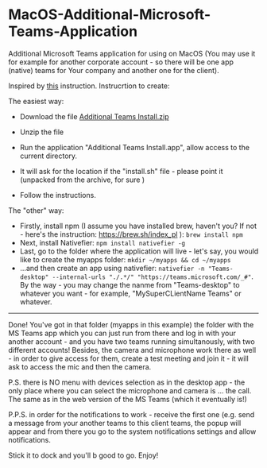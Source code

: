 # MacOS-Additional-Microsoft-Teams-Application

Additional Microsoft Teams application for using on MacOS (You may use it for example for another corporate account - so there will be one app (native) teams for Your company and another one for the client).

Inspired by [this](https://github.com/tavikukko/teams-desktop) instruction.
Instrucrtion to create:

The easiest way:
	
* Download the file [Additional Teams Install.zip](https://github.com/WindyWanderer/MacOS-Additional-Microsoft-Teams-Application/blob/be8eb293e4a65256401220e0cffed5ebe1be6011/Additional%20Teams%20Install.zip)
	
* Unzip the file
* Run the application "Additional Teams Install.app", allow access to the current directory.
* It will ask for the location if the "install.sh" file - please point it (unpacked from the archive, for sure  )
* Follow the instructions.

The "other" way:

* Firstly, install npm (I assume you have installed brew, haven't you? If not - here's the instruction: https://brew.sh/index_pl ): `brew install npm`
* Next, install Nativefier: `npm install nativefier -g`
* Last, go to the folder where the application will live - let's say, you would like to create the myapps folder: `mkdir ~/myapps && cd ~/myapps`
* ...and then create an app using nativefier: `nativefier -n "Teams-desktop" --internal-urls "./.*/" "https://teams.microsoft.com/_#"`.
  By the way - you may change the nanme from "Teams-desktop" to whatever you want - for example, "MySuperCLientName Teams"  or whatever.

---

Done! You've got in that folder (myapps in this example) the folder with the MS Teams app which you can just run from there and log in with your another account - and you have two teams running simultanously, with two different accounts!
Besides, the camera and microphone work there as well - in order to give access for them, create a test meeting and join it - it will ask to access the mic and then the camera.

P.S. there is NO menu with devices selection as in the desktop app - the only place where you can select the microphone and camera is ... the call. The same as in the web version of the MS Teams (which it eventually is!)

P.P.S. in order for the notifications to work - receive the first one (e.g. send a message from your another teams to this client teams, the popup will appear and from there you go to the system notifications settings and allow 
notifications.

Stick it to dock and you'll b good to go. Enjoy!
